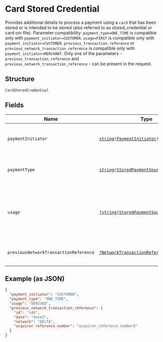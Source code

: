 
# Card Stored Credential

Provides additional details to process a payment using a `card` that has been stored or is intended to be stored (also referred to as stored_credential or card-on-file). Parameter compatibility: `payment_type=ONE_TIME` is compatible only with `payment_initiator=CUSTOMER`. `usage=FIRST` is compatible only with `payment_initiator=CUSTOMER`. `previous_transaction_reference` or `previous_network_transaction_reference` is compatible only with `payment_initiator=MERCHANT`. Only one of the parameters - `previous_transaction_reference` and `previous_network_transaction_reference` - can be present in the request.

## Structure

`CardStoredCredential`

## Fields

| Name | Type | Tags | Description | Getter | Setter |
|  --- | --- | --- | --- | --- | --- |
| `paymentInitiator` | [`string(PaymentInitiator)`](../../doc/models/payment-initiator.md) | Required | The person or party who initiated or triggered the payment.<br>**Constraints**: *Minimum Length*: `1`, *Maximum Length*: `255`, *Pattern*: `^[0-9A-Z_]+$` | getPaymentInitiator(): string | setPaymentInitiator(string paymentInitiator): void |
| `paymentType` | [`string(StoredPaymentSourcePaymentType)`](../../doc/models/stored-payment-source-payment-type.md) | Required | Indicates the type of the stored payment_source payment.<br>**Constraints**: *Minimum Length*: `1`, *Maximum Length*: `255`, *Pattern*: `^[0-9A-Z_]+$` | getPaymentType(): string | setPaymentType(string paymentType): void |
| `usage` | [`?string(StoredPaymentSourceUsageType)`](../../doc/models/stored-payment-source-usage-type.md) | Optional | Indicates if this is a `first` or `subsequent` payment using a stored payment source (also referred to as stored credential or card on file).<br>**Default**: `StoredPaymentSourceUsageType::DERIVED`<br>**Constraints**: *Minimum Length*: `1`, *Maximum Length*: `255`, *Pattern*: `^[0-9A-Z_]+$` | getUsage(): ?string | setUsage(?string usage): void |
| `previousNetworkTransactionReference` | [`?NetworkTransactionReference`](../../doc/models/network-transaction-reference.md) | Optional | Reference values used by the card network to identify a transaction. | getPreviousNetworkTransactionReference(): ?NetworkTransactionReference | setPreviousNetworkTransactionReference(?NetworkTransactionReference previousNetworkTransactionReference): void |

## Example (as JSON)

```json
{
  "payment_initiator": "CUSTOMER",
  "payment_type": "ONE_TIME",
  "usage": "DERIVED",
  "previous_network_transaction_reference": {
    "id": "id6",
    "date": "date2",
    "network": "DELTA",
    "acquirer_reference_number": "acquirer_reference_number8"
  }
}
```


